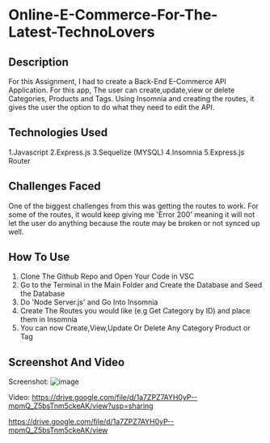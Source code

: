 # Online-E-Commerce-For-The-Latest-TechnoLovers

## Description
For this Assignment, I had to create a Back-End E-Commerce API Application. For this app, The user can create,update,view or delete Categories, Products and Tags. Using Insomnia and creating the routes, it gives the user the option to do what they need to edit the API.

## Technologies Used
1.Javascript
2.Express.js
3.Sequelize (MYSQL)
4.Insomnia
5.Express.js Router

## Challenges Faced
One of the biggest challenges from this was getting the routes to work. For some of the routes, it would keep giving me 'Error 200' meaning it will not let the user do anything because the route may be broken or not synced up well.

## How To Use
1. Clone The Github Repo and Open Your Code in VSC
2. Go to the Terminal in the Main Folder and Create the Database and Seed the Database
3. Do 'Node Server.js' and Go Into Insomnia
4. Create The Routes you would like (e.g Get Category by ID) and place them in Insomnia
5. You can now Create,View,Update Or Delete Any Category Product or Tag

## Screenshot And Video

Screenshot:
![image](https://user-images.githubusercontent.com/44465378/160206867-760454ef-93b9-458e-8ac7-2542c85793ed.png)


Video: https://drive.google.com/file/d/1a7ZPZ7AYH0yP--mpmQ_Z5bsTnm5ckeAK/view?usp=sharing

https://drive.google.com/file/d/1a7ZPZ7AYH0yP--mpmQ_Z5bsTnm5ckeAK/view
